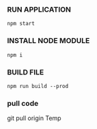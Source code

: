 ### RUN APPLICATION

    npm start

### INSTALL NODE MODULE 

    npm i

### BUILD FILE

    npm run build --prod

### pull code
git pull origin Temp
